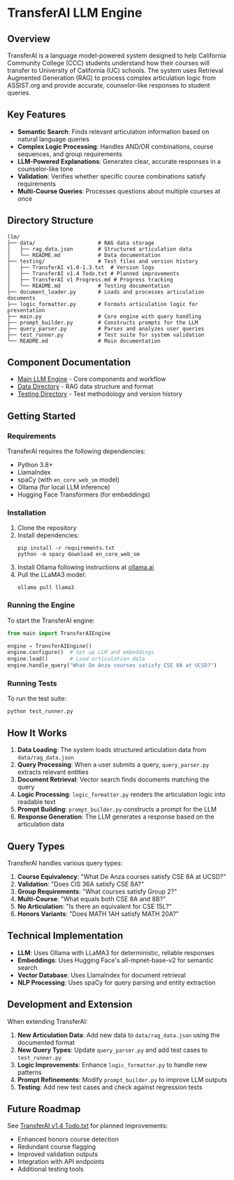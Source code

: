 # TransferAI LLM Engine

## Overview

TransferAI is a language model-powered system designed to help California Community College (CCC) students understand how their courses will transfer to University of California (UC) schools. The system uses Retrieval Augmented Generation (RAG) to process complex articulation logic from ASSIST.org and provide accurate, counselor-like responses to student queries.

## Key Features

- **Semantic Search**: Finds relevant articulation information based on natural language queries
- **Complex Logic Processing**: Handles AND/OR combinations, course sequences, and group requirements
- **LLM-Powered Explanations**: Generates clear, accurate responses in a counselor-like tone
- **Validation**: Verifies whether specific course combinations satisfy requirements
- **Multi-Course Queries**: Processes questions about multiple courses at once

## Directory Structure

```
llm/
├── data/                    # RAG data storage
│   ├── rag_data.json        # Structured articulation data
│   └── README.md            # Data documentation
├── testing/                 # Test files and version history
│   ├── TransferAI v1.0-1.3.txt  # Version logs
│   ├── TransferAI v1.4 Todo.txt # Planned improvements
│   ├── TransferAI v1 Progress.md # Progress tracking
│   └── README.md            # Testing documentation
├── document_loader.py       # Loads and processes articulation documents
├── logic_formatter.py       # Formats articulation logic for presentation
├── main.py                  # Core engine with query handling
├── prompt_builder.py        # Constructs prompts for the LLM
├── query_parser.py          # Parses and analyzes user queries
├── test_runner.py           # Test suite for system validation
└── README.md                # Main documentation
```

## Component Documentation

- [Main LLM Engine](README.md) - Core components and workflow
- [Data Directory](data/README.md) - RAG data structure and format
- [Testing Directory](testing/README.md) - Test methodology and version history

## Getting Started

### Requirements

TransferAI requires the following dependencies:

- Python 3.8+
- LlamaIndex
- spaCy (with `en_core_web_sm` model)
- Ollama (for local LLM inference)
- Hugging Face Transformers (for embeddings)

### Installation

1. Clone the repository
2. Install dependencies:
   ```
   pip install -r requirements.txt
   python -m spacy download en_core_web_sm
   ```
3. Install Ollama following instructions at [ollama.ai](https://ollama.ai)
4. Pull the LLaMA3 model:
   ```
   ollama pull llama3
   ```

### Running the Engine

To start the TransferAI engine:

```python
from main import TransferAIEngine

engine = TransferAIEngine()
engine.configure()  # Set up LLM and embeddings
engine.load()       # Load articulation data
engine.handle_query("What De Anza courses satisfy CSE 8A at UCSD?")
```

### Running Tests

To run the test suite:

```
python test_runner.py
```

## How It Works

1. **Data Loading**: The system loads structured articulation data from `data/rag_data.json`
2. **Query Processing**: When a user submits a query, `query_parser.py` extracts relevant entities
3. **Document Retrieval**: Vector search finds documents matching the query
4. **Logic Processing**: `logic_formatter.py` renders the articulation logic into readable text
5. **Prompt Building**: `prompt_builder.py` constructs a prompt for the LLM
6. **Response Generation**: The LLM generates a response based on the articulation data

## Query Types

TransferAI handles various query types:

1. **Course Equivalency**: "What De Anza courses satisfy CSE 8A at UCSD?"
2. **Validation**: "Does CIS 36A satisfy CSE 8A?"
3. **Group Requirements**: "What courses satisfy Group 2?"
4. **Multi-Course**: "What equals both CSE 8A and 8B?"
5. **No Articulation**: "Is there an equivalent for CSE 15L?"
6. **Honors Variants**: "Does MATH 1AH satisfy MATH 20A?"

## Technical Implementation

- **LLM**: Uses Ollama with LLaMA3 for deterministic, reliable responses
- **Embeddings**: Uses Hugging Face's all-mpnet-base-v2 for semantic search
- **Vector Database**: Uses LlamaIndex for document retrieval
- **NLP Processing**: Uses spaCy for query parsing and entity extraction

## Development and Extension

When extending TransferAI:

1. **New Articulation Data**: Add new data to `data/rag_data.json` using the documented format
2. **New Query Types**: Update `query_parser.py` and add test cases to `test_runner.py`
3. **Logic Improvements**: Enhance `logic_formatter.py` to handle new patterns
4. **Prompt Refinements**: Modify `prompt_builder.py` to improve LLM outputs
5. **Testing**: Add new test cases and check against regression tests

## Future Roadmap

See [TransferAI v1.4 Todo.txt](testing/TransferAI%20v1.4%20Todo.txt) for planned improvements:

- Enhanced honors course detection
- Redundant course flagging
- Improved validation outputs
- Integration with API endpoints
- Additional testing tools 